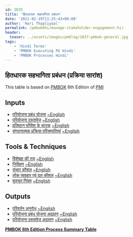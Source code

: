 ```yaml
---
id: 2035   
title: 'हितधारक सहभागिता प्रबंधन'
date: '2021-02-19T11:25:43+00:00'
author: 'Hari Thapliyaal'
permalink: /pmbok6hi/manage-stakeholder-engagement-hi/
header:
  teaser: ../assets/images/pmblog/1037-pmbok-general.jpg
tags:
    - 'Hindi Terms'
    - 'PMBOK Executing PG Hindi'
    - 'PMBOK Processes Hindi'
---
```


## हितधारक सहभागिता प्रबंधन (प्रक्रिया सारांश)

This table is based on [PMBOK](https://www.pmi.org/pmbok-guide-standards) 6th Edition of [PMI](https://www.pmi.org/)

## Inputs

- [परियोजना प्रबंध योजना](/pmbok6hi/project-management-plan-hi) [~English](/pmbok6/Project-Management-Plan)
- [परियोजना दस्तावेज](/pmbok6hi/project-documents-hi) [~English](/pmbok6/Project-Documents)
- [प्रतिष्ठान परिवेश के कारक](/pmbok6hi/enterprise-environmental-factors-hi) [~English](/pmbok6/Enterprise-Environmental-Factors)
- [संगठनात्मक प्रक्रिया परिसम्पत्तियां](/pmbok6hi/organizational-process-assets-hi) [~English](/pmbok6/Organizational-Process-Assets)

## Tools &amp; Techniques

- [विशेषज्ञ की राय](/pmbok6hi/expert-judgement-hi) [~English](/pmbok6/Expert-Judgement)
- [निरीक्षण](/pmbok6hi/communication-skills-hi) [~English](/pmbok6/Communication-Skills)
- [संचार कौशल](/pmbok6hi/interpersonal-and-team-skills-hi) [~English](/pmbok6/Interpersonal-And-Team-Skills)
- [लोक व्यवहार एवं दल कौशल](/pmbok6hi/ground-rules-hi) [~English](/pmbok6/Ground-Rules)
- [मूलभूत नियम](/pmbok6hi/meetings-hi) [~English](/pmbok6/Meetings)

## Outputs

- [परिवर्तन अनुरोध](/pmbok6hi/change-requests-hi) [~English](/pmbok6/Change-Requests)
- [परियोजना प्रबंध योजना अद्यतन](/pmbok6hi/project-management-plan-updates-hi) [~English](/pmbok6/Project-Management-Plan-Updates)
- [परियोजना दस्तावेज अद्यतन](/pmbok6hi/project-documents-updates-hi) [~English](/pmbok6/Project-Documents-Updates)

**[PMBOK 6th Edition Process Summary Table](process-groups-and-processes-in-pmbok6/)**